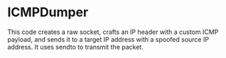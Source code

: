 # ICMPDumper
This code creates a raw socket, crafts an IP header with a custom ICMP payload, and sends it to a target IP address with a spoofed source IP address. It uses sendto to transmit the packet.
